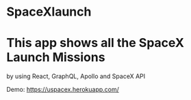# SpaceXlaunch
# This app shows all the SpaceX Launch Missions
by using React, GraphQL, Apollo and SpaceX API


Demo: https://uspacex.herokuapp.com/
